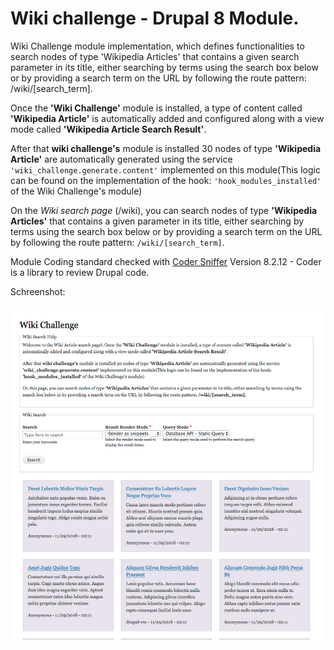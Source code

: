 # Wiki challenge - Drupal 8 Module.
Wiki Challenge module implementation, which defines functionalities to search nodes of type 'Wikipedia Articles' that contains a given search parameter in its title, either searching by terms using the search box below or by providing a search term on the URL by following the route pattern: /wiki/[search_term].

Once the **'Wiki Challenge'** module is installed, a type of content called **'Wikipedia Article'** is automatically added and configured along with a view mode called **'Wikipedia Article Search Result'**.

After that **wiki challenge's** module is installed 30 nodes of type **'Wikipedia Article'** are automatically generated using the service `'wiki_challenge.generate.content'` implemented on this module(This logic can be found on the implementation of the hook: `'hook_modules_installed'` of the Wiki Challenge's module)

On the *Wiki search page* (/wiki), you can search nodes of type **'Wikipedia Articles'** that contains a given parameter in its title, either searching by terms using the search box below or by providing a search term on the URL by following the route pattern: `/wiki/[search_term]`.

Module Coding standard checked with [Coder Sniffer](https://www.drupal.org/project/coder) Version 8.2.12 - Coder is a library to review Drupal code.

Schreenshot:

![Wki challenge Search Page](screenshot/wiki-challenge.png)